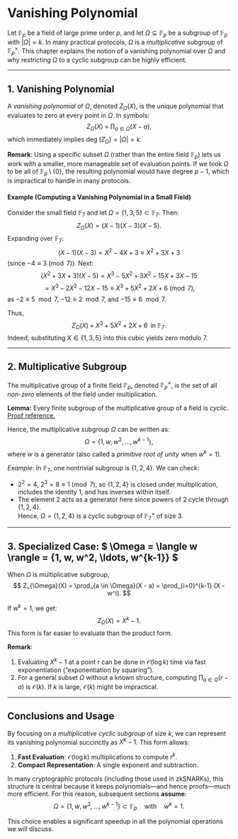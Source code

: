 # Vanishing Polynomial
Let $\mathbb{F}_p$ be a field of large prime order $p$, and let $\Omega \subseteq \mathbb{F}_p$ be a subgroup of $\mathbb{F}_p$ with $\lvert \Omega \rvert = k$. In many practical protocols, $\Omega$ is a *multiplicative* subgroup of $\mathbb{F}_p^\times$. This chapter explains the notion of a vanishing polynomial over $\Omega$ and why restricting $\Omega$ to a cyclic subgroup can be highly efficient.


---

## 1. Vanishing Polynomial
A *vanishing polynomial* of $\Omega$, denoted $Z_{\Omega}(X)$, is the unique polynomial that evaluates to zero at every point in $\Omega$. In symbols:
$$
Z_{\Omega}(X) \;=\; \prod_{a \in \Omega} (X - a),
$$
which immediately implies $\deg\!\bigl(Z_{\Omega}\bigr) = \lvert \Omega \rvert = k$.

**Remark**: Using a specific subset $\Omega$ (rather than the entire field $\mathbb{F}_p$) lets us work with a smaller, more manageable set of evaluation points. If we took $\Omega$ to be all of $\mathbb{F}_p\setminus\{0\}$, the resulting polynomial would have degree $p-1$, which is impractical to handle in many protocols.

#### Example (Computing a Vanishing Polynomial in a Small Field)
Consider the small field $\mathbb{F}_7$ and let $\Omega = \{1, 3, 5\} \subset \mathbb{F}_7$. Then:
$$
Z_{\Omega}(X) 
= (X - 1)(X - 3)(X - 5).
$$
Expanding over $\mathbb{F}_7$:
$$
(X - 1)(X - 3) = X^2 - 4X + 3 \equiv X^2 + 3X + 3
$$
(since $-4 \equiv 3 \pmod{7}$). Next:
$$
(X^2 + 3X + 3)(X - 5) 
= X^3 - 5X^2 + 3X^2 - 15X + 3X - 15
$$
$$
= X^3 - 2X^2 - 12X - 15 
\equiv X^3 + 5X^2 + 2X + 6 \pmod{7},
$$
as $-2 \equiv 5 \mod 7$, $-12 \equiv 2 \mod 7$, and $-15 \equiv 6 \mod 7$.  

Thus,
$$
Z_{\Omega}(X) 
\;=\; X^3 + 5X^2 + 2X + 6 \;\;\text{in}\;\mathbb{F}_7.
$$
Indeed, substituting $X \in \{1,3,5\}$ into this cubic yields zero modulo 7.

---

## 2. Multiplicative Subgroup

The multiplicative group of a finite field $\mathbb{F}_p$, denoted $\mathbb{F}_p^\times$, is the set of all *non-zero* elements of the field under multiplication. 

**Lemma:** Every finite subgroup of the multiplicative group of a field is *cyclic*. [Proof reference.](https://math.mit.edu/classes/18.783/2019/LectureNotes3.pdf)

Hence, the multiplicative subgroup $\Omega$ can be written as:
$$
\Omega = \{ 1,\, w,\, w^2,\, \ldots,\, w^{k-1} \},
$$
where $w$ is a generator (also called a *primitive root of unity* when $w^k=1$).

*Example:* In $\mathbb{F}_7$, one nontrivial subgroup is $\{1, 2, 4\}$. We can check:
- $2^2 = 4$, $2^3 = 8 \equiv 1\pmod{7}$, so $\{1,2,4\}$ is closed under multiplication, includes the identity 1, and has inverses within itself.  
- The element $2$ acts as a generator here since powers of $2$ cycle through $\{1,2,4\}$.  
Hence, $\Omega = \{1,2,4\}$ is a cyclic subgroup of $\mathbb{F}_7^\times$ of size 3.

---

## 3. Specialized Case: $ \Omega = \langle w \rangle = \{1, w, w^2, \ldots, w^{k-1}\} $

When $\Omega$ is multiplicative subgroup, 
$$
Z_{\Omega}(X) 
= \prod_{a \in \Omega}(X - a) 
= \prod_{i=0}^{k-1} (X - w^i).
$$

If $w^k = 1$, we get:
$$
Z_{\Omega}(X) = X^k - 1.
$$
This form is far easier to evaluate than the product form.

**Remark**:  
1. Evaluating $X^k - 1$ at a point $r$ can be done in $\mathcal{O}(\log k)$ time via fast exponentiation (“exponentiation by squaring”).  
2. For a general subset $\Omega$ without a known structure, computing $\prod_{a \in \Omega}(r - a)$ is $\mathcal{O}(k)$. If $k$ is large, $\mathcal{O}(k)$ might be impractical.

---

## Conclusions and Usage

By focusing on a *multiplicative cyclic subgroup* of size $k$, we can represent its vanishing polynomial succinctly as $X^k-1$. This form allows:

1. **Fast Evaluation**: $\mathcal{O}(\log k)$ multiplications to compute $r^k$.  
2. **Compact Representation**: A single exponent and subtraction.  

In many cryptographic protocols (including those used in zkSNARKs), this structure is central because it keeps polynomials—and hence proofs—much more efficient. For this reason, subsequent sections **assume**:
$$
\Omega = \{1,\, w,\, w^2,\, \dots,\, w^{k-1}\} \subset \mathbb{F}_p \quad\text{with}\quad w^k = 1.
$$

This choice enables a significant speedup in all the polynomial operations we will discuss.